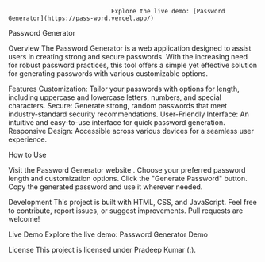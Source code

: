                                  Explore the live demo: [Password Generator](https://pass-word.vercel.app/)


Password Generator

Overview
The Password Generator is a web application designed to assist users in creating strong and secure passwords. With the increasing need for robust password practices, this tool offers a simple yet effective solution for generating passwords with various customizable options.

Features
Customization: Tailor your passwords with options for length, including uppercase and lowercase letters, numbers, and special characters.
Secure: Generate strong, random passwords that meet industry-standard security recommendations.
User-Friendly Interface: An intuitive and easy-to-use interface for quick password generation.
Responsive Design: Accessible across various devices for a seamless user experience.

How to Use

Visit the Password Generator website .
Choose your preferred password length and customization options.
Click the "Generate Password" button.
Copy the generated password and use it wherever needed.

Development
This project is built with HTML, CSS, and JavaScript. Feel free to contribute, report issues, or suggest improvements. Pull requests are welcome!

Live Demo
Explore the live demo: Password Generator Demo

License
This project is licensed under Pradeep Kumar (:).







